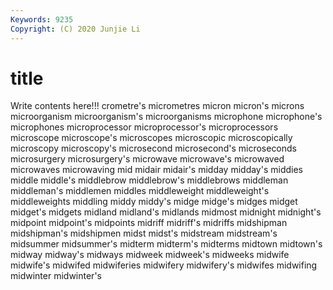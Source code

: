 ```yaml
---
Keywords: 9235
Copyright: (C) 2020 Junjie Li
---
```


# title

Write contents here!!!
crometre's 
micrometres 
micron 
micron's 
microns 
microorganism 
microorganism's 
microorganisms 
microphone 
microphone's
microphones 
microprocessor 
microprocessor's 
microprocessors 
microscope 
microscope's 
microscopes 
microscopic 
microscopically 
microscopy
microscopy's 
microsecond 
microsecond's 
microseconds 
microsurgery 
microsurgery's 
microwave 
microwave's 
microwaved 
microwaves
microwaving 
mid 
midair 
midair's 
midday 
midday's 
middies 
middle 
middle's 
middlebrow
middlebrow's 
middlebrows 
middleman 
middleman's 
middlemen 
middles 
middleweight 
middleweight's 
middleweights 
middling
middy 
middy's 
midge 
midge's 
midges 
midget 
midget's 
midgets 
midland 
midland's
midlands 
midmost 
midnight 
midnight's 
midpoint 
midpoint's 
midpoints 
midriff 
midriff's 
midriffs
midshipman 
midshipman's 
midshipmen 
midst 
midst's 
midstream 
midstream's 
midsummer 
midsummer's 
midterm
midterm's 
midterms 
midtown 
midtown's 
midway 
midway's 
midways 
midweek 
midweek's 
midweeks
midwife 
midwife's 
midwifed 
midwiferies 
midwifery 
midwifery's 
midwifes 
midwifing 
midwinter 
midwinter's
